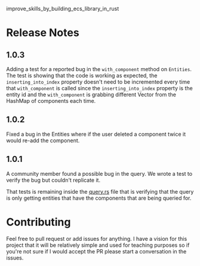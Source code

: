 improve_skills_by_building_ecs_library_in_rust

# Release Notes

## 1.0.3

Adding a test for a reported bug in the `with_component` method on `Entities`. The test is showing that the code is working as expected, the `inserting_into_index` property doesn't need to be incremented every time that `with_component` is called since the `inserting_into_index` property is the entity id and the `with_component` is grabbing different Vector from the HashMap of components each time.

## 1.0.2

Fixed a bug in the Entities where if the user deleted a component twice it would re-add the component.

## 1.0.1

A community member found a possible bug in the query. We wrote a test to verify the bug but couldn't replicate it.

That tests is remaining inside the [query.rs](src/entities/query.rs) file that is verifying that the query is only getting entities that have the components that are being queried for.

# Contributing

Feel free to pull request or add issues for anything. I have a vision for this project that it will be relatively simple and used for teaching purposes so if you're not sure if I would accept the PR please start a conversation in the issues.